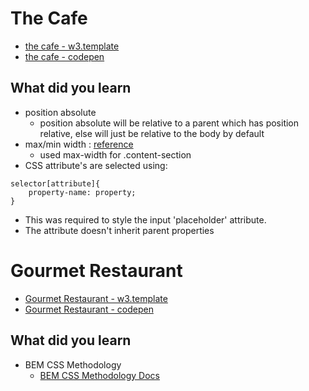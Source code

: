 # The Cafe 
- [the cafe - w3.template](https://www.w3schools.com/w3css/tryw3css_templates_cafe.htm)
- [the cafe - codepen](https://codepen.io/dezzy001/pen/BaKYpqP)

## What did you learn
- position absolute
    - position absolute will be relative to a parent which has position relative, else will just be relative to the body by default
- max/min width : [reference](https://www.w3schools.com/css/css_max-width.asp)
    - used max-width for .content-section
- CSS attribute's are selected using:
```
selector[attribute]{
    property-name: property;
}
```
  - This was required to style the input 'placeholder' attribute.
  - The attribute doesn't inherit parent properties

# Gourmet Restaurant
- [Gourmet Restaurant - w3.template](https://www.w3schools.com/w3css/tryw3css_templates_gourmet_catering.htm)
- [Gourmet Restaurant - codepen](https://codepen.io/dezzy001/pen/bGpvWzg?editors=1100)

## What did you learn
- BEM CSS Methodology
    - [BEM CSS Methodology Docs](http://getbem.com/) 
